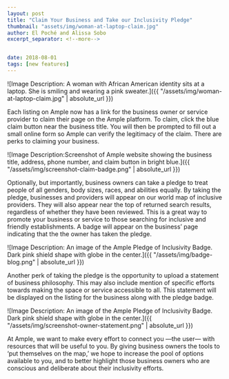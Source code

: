 ```yaml
---
layout: post
title: "Claim Your Business and Take our Inclusivity Pledge"
thumbnail: "assets/img/woman-at-laptop-claim.jpg"
author: El Poché and Alissa Sobo
excerpt_separator: <!--more-->


date: 2018-08-01
tags: [new features]
---
```

![Image Description: A woman with African American identity sits at a laptop. She is smiling and wearing a pink sweater.]({{ "/assets/img/woman-at-laptop-claim.jpg" | absolute_url }})

Each listing on Ample now has a link for the business owner or service provider to claim their page on the Ample platform. To claim, click the blue claim button near the business title. You will then be prompted to fill out a small online form so Ample can verify the legitimacy of the claim. There are perks to claiming your business.

<!--more-->

![Image Description:Screenshot of Ample website showing the business title, address, phone number, and claim button in bright blue.]({{ "/assets/img/screenshot-claim-badge.png" | absolute_url }})

Optionally, but importantly, business owners can take a pledge to treat people of all genders, body sizes, races, and abilities equally. By taking the pledge, businesses and providers will appear on our world map of inclusive providers. They will also appear near the top of returned search results, regardless of whether they have been reviewed. This is a great way to promote your business or service to those searching for inclusive and friendly establishments. A badge will appear on the business’ page indicating that the the owner has taken the pledge.

![Image Description: An image of the Ample Pledge of Inclusivity Badge. Dark pink shield shape with globe in the center.]({{ "/assets/img/badge-blog.png" | absolute_url }})

Another perk of taking the pledge is the opportunity to upload a statement of business philosophy. This may also include mention of specific efforts towards making the space or service accessible to all. This statement will be displayed on the listing for the business along with the pledge badge.

![Image Description: An image of the Ample Pledge of Inclusivity Badge. Dark pink shield shape with globe in the center.]({{ "/assets/img/screenshot-owner-statement.png" | absolute_url }})

At Ample, we want to make every effort to connect you —the user— with resources that will be useful to you. By giving business owners the tools to ‘put themselves on the map,’ we hope to increase the pool of options available to you, and to better highlight those business owners who are conscious and deliberate about their inclusivity efforts.
